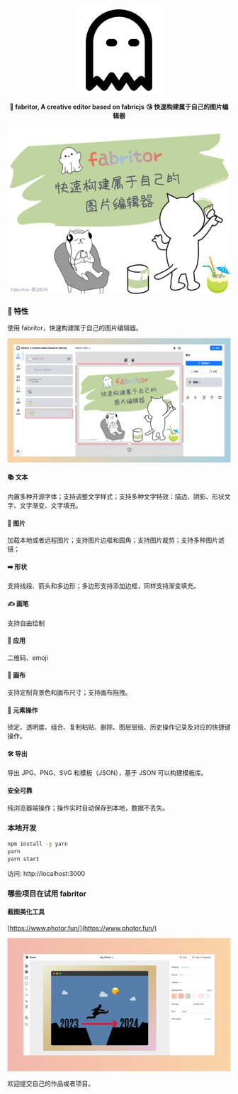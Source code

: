 <p align="center"><img alt="logo" src="/public/logo.svg"></p>

<p align="center">
  <strong>👻 fabritor, A creative editor based on fabricjs</strong>
  <strong>😘 快速构建属于自己的图片编辑器</strong>
</p>

<p align="center"><img alt="banner" src="/public/fabritor_2024_1.png"></p>

### 👻 特性

使用 fabritor，快速构建属于自己的图片编辑器。

<p align="center"><img alt="banner" src="/public/fabritor_editor.png"></p>

#### 📚 文本

内置多种开源字体；支持调整文字样式；支持多种文字特效：描边、阴影、形状文字、文字渐变、文字填充。

#### 🌄 图片

加载本地或者远程图片；支持图片边框和圆角；支持图片裁剪；支持多种图片滤镜；

#### ➡️ 形状

支持线段、箭头和多边形；多边形支持添加边框，同样支持渐变填充。

#### ✍️ 画笔

支持自由绘制

#### 💎 应用

二维码、emoji

#### 👚 画布

支持定制背景色和画布尺寸；支持画布拖拽。

#### 🛒 元素操作

锁定、透明度、组合、复制粘贴、删除、图层层级、历史操作记录及对应的快捷键操作。

#### 🛠 导出

导出 JPG、PNG、SVG 和模板（JSON），基于 JSON 可以构建模板库。

#### 安全可靠

纯浏览器端操作；操作实时自动保存到本地，数据不丢失。

### 本地开发

```bash
npm install -g yarn
yarn
yarn start
```

访问: http://localhost:3000

### 哪些项目在试用 fabritor

#### 截图美化工具

[https://www.photor.fun/](https://www.photor.fun/)

<p align="center"><img alt="photor" src="/public/photor.png"></p>

欢迎提交自己的作品或者项目。
